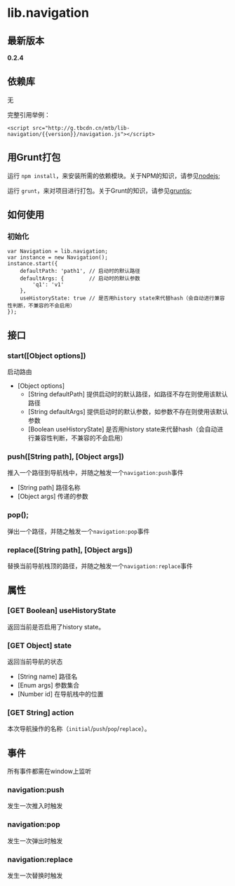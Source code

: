 # lib.navigation

## 最新版本

**0.2.4**

## 依赖库

无

完整引用举例：

    
    <script src="http://g.tbcdn.cn/mtb/lib-navigation/{{version}}/navigation.js"></script>

## 用Grunt打包

运行 `npm install`，来安装所需的依赖模块。关于NPM的知识，请参见[nodejs](http://nodejs.org/);

运行 `grunt`，来对项目进行打包。关于Grunt的知识，请参见[gruntjs](http://gruntjs.com/);

## 如何使用

### 初始化

    var Navigation = lib.navigation;
    var instance = new Navigation();
    instance.start({
        defaultPath: 'path1', // 启动时的默认路径
        defaultArgs: {        // 启动时的默认参数
            'q1': 'v1'
        },
        useHistoryState: true // 是否用history state来代替hash（会自动进行兼容性判断，不兼容的不会启用）
    });
    

## 接口

### start([Object options])

启动路由

- [Object options]
    - [String defaultPath] 提供启动时的默认路径，如路径不存在则使用该默认路径
    - [String defaultArgs] 提供启动时的默认参数，如参数不存在则使用该默认参数
    - [Boolean useHistoryState] 是否用history state来代替hash（会自动进行兼容性判断，不兼容的不会启用）

### push([String path], [Object args])

推入一个路径到导航栈中，并随之触发一个`navigation:push`事件

- [String path] 路径名称
- [Object args] 传递的参数

### pop();

弹出一个路径，并随之触发一个`navigation:pop`事件

### replace([String path], [Object args])

替换当前导航栈顶的路径，并随之触发一个`navigation:replace`事件

## 属性

### [GET Boolean] useHistoryState

返回当前是否启用了history state。

### [GET Object] state

返回当前导航的状态

- [String name] 路径名
- [Enum args] 参数集合
- [Number id] 在导航栈中的位置

### [GET String] action

本次导航操作的名称（`initial`/`push`/`pop`/`replace`）。

## 事件

所有事件都需在window上监听

### navigation:push

发生一次推入时触发

### navigation:pop

发生一次弹出时触发

### navigation:replace

发生一次替换时触发
